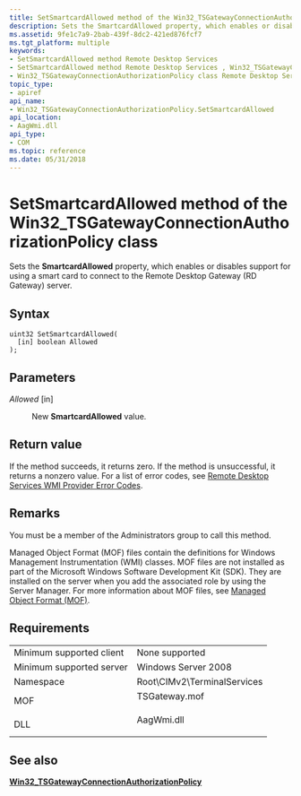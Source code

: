 ```yaml
---
title: SetSmartcardAllowed method of the Win32_TSGatewayConnectionAuthorizationPolicy class
description: Sets the SmartcardAllowed property, which enables or disables support for using a smart card to connect to the Remote Desktop Gateway (RD Gateway) server.
ms.assetid: 9fe1c7a9-2bab-439f-8dc2-421ed876fcf7
ms.tgt_platform: multiple
keywords:
- SetSmartcardAllowed method Remote Desktop Services
- SetSmartcardAllowed method Remote Desktop Services , Win32_TSGatewayConnectionAuthorizationPolicy class
- Win32_TSGatewayConnectionAuthorizationPolicy class Remote Desktop Services , SetSmartcardAllowed method
topic_type:
- apiref
api_name:
- Win32_TSGatewayConnectionAuthorizationPolicy.SetSmartcardAllowed
api_location:
- AagWmi.dll
api_type:
- COM
ms.topic: reference
ms.date: 05/31/2018
---
```


# SetSmartcardAllowed method of the Win32\_TSGatewayConnectionAuthorizationPolicy class

Sets the **SmartcardAllowed** property, which enables or disables support for using a smart card to connect to the Remote Desktop Gateway (RD Gateway) server.

## Syntax


```mof
uint32 SetSmartcardAllowed(
  [in] boolean Allowed
);
```



## Parameters

<dl> <dt>

*Allowed* \[in\]
</dt> <dd>

New **SmartcardAllowed** value.

</dd> </dl>

## Return value

If the method succeeds, it returns zero. If the method is unsuccessful, it returns a nonzero value. For a list of error codes, see [Remote Desktop Services WMI Provider Error Codes](terminal-services-wmi-provider-error-codes.md).

## Remarks

You must be a member of the Administrators group to call this method.

Managed Object Format (MOF) files contain the definitions for Windows Management Instrumentation (WMI) classes. MOF files are not installed as part of the Microsoft Windows Software Development Kit (SDK). They are installed on the server when you add the associated role by using the Server Manager. For more information about MOF files, see [Managed Object Format (MOF)](/windows/desktop/WmiSdk/managed-object-format--mof-).

## Requirements



|                                     |                                                                                          |
|-------------------------------------|------------------------------------------------------------------------------------------|
| Minimum supported client<br/> | None supported<br/>                                                                |
| Minimum supported server<br/> | Windows Server 2008<br/>                                                           |
| Namespace<br/>                | Root\\CIMv2\\TerminalServices<br/>                                                 |
| MOF<br/>                      | <dl> <dt>TSGateway.mof</dt> </dl> |
| DLL<br/>                      | <dl> <dt>AagWmi.dll</dt> </dl>    |



## See also

<dl> <dt>

[**Win32\_TSGatewayConnectionAuthorizationPolicy**](win32-tsgatewayconnectionauthorizationpolicy.md)
</dt> </dl>

 

